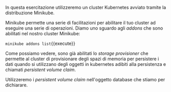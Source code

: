 

In questa esercitazione utilizzeremo un cluster Kubernetes avviato tramite la distribuzione Minikube.

Minikube permette una serie di facilitazioni per abilitare il tuo cluster ad eseguire una serie di operazioni. 
Diamo uno sguardo agli _addons_ che sono abilitati nel nostro cluster Minikube:

`minikube addons list`{{execute}}

Come possiamo vedere, sono già abilitati lo _storage provisioner_ che permette al cluster di provisionare degli spazi di memoria per persistere i dati quando si utilizzano degli oggetti in kubernetes adibiti alla persistenza e chiamati  _persistent volume claim_.

Utilizzeremo i _persistent volume claim_ nell'oggetto database che stiamo per dichiarare.